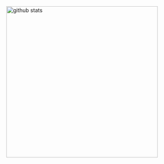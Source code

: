 <img src="https://github-readme-stats.vercel.app/api?username=wilgnerschuertz&show_icons=true&theme=midnight-purple" align="right" min-width="400px" max-width="400px" width="400px" alt="github stats">
